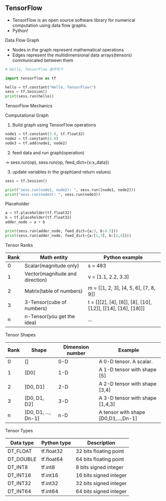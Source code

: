 ## TensorFlow

- TensorFlow is an open source software library for numerical computation using data flow graphs.
- Python!

Data Flow Graph
- Nodes in the graph represent mathematical operations
- Edges represent the multidimensional data arrays(tensors) communicated between them

```python
# Hello, TensorFlow 출력하기

import tensorflow as tf

hello = tf.constant("Hello, TensorFlow!")
sess = tf.Session()
print(sess.run(hello))
```

TensorFlow Mechanics

Computational Graph

1. Build graph using TensorFlow operations
```python
node1 = tf.constant(3.0, tf.float32)
node2 = tf.constant(4.0)
node3 = tf.add(node1, node2)
```
2. feed data and run graph(operation) 

-> sess.run(op), sess.run(op, feed_dict={x:x_data})

3. update variables in the graph(and return values)
```python
sess = tf.Session()

print("sess.run(node1, node2): ", sess.run([node1, node2]))
print("sess.run(node3): ", sess.run(node3))
```

Placeholder

```python
a = tf.placeholder(tf.float32)
b = tf.placeholder(tf.float32)
adder_node = a + b

print(sess.run(adder_node, feed_dict={a:3, b:4.5}))
print(sess.run(adder_node, feed_dict={a:[1,3], b:[2,4]}))
```

Tensor Ranks

|Rank|Math entity|Python example|
|----|-----------|--------------|
|0|Scalar(magnitude only)|s = 483|
|1|Vector(magnitude and direction)|v = [1.1, 2.2, 3.3]|
|2|Matrix(table of numbers)|m = [[1, 2, 3], [4, 5, 6], [7, 8, 9]]|
|3|3-Tensor(cube of numbers)|t = [[[2], [4], [6]], [8], [10], [12]], [[14], [16], [18]]]|
|n|n-Tensor(you get the idea)|...|


Tensor Shapes

|Rank|Shape|Dimension number|Example|
|----|-----|----------------|-------|
|0|[]|0-D|A 0-D tensor. A scalar.|
|1|[D0]|1-D|A 1-D tensor with shape [5]|
|2|[D0, D1]|2-D|A 2-D tensor with shape [3,4]|
|3|[D0, D1, D2]|3-D|A 3-D tensor with shape [1,4,3]|
|n|[D0, D1, ..., Dn-1]|n-D|A tensor with shape [D0,D1,...,Dn-1]|


Tensor Types

|Data type|Python type|Description|
|---------|-----------|-----------|
|DT_FLOAT|tf.float32|32 bits floating point|
|DT_DOUBLE|tf.float64|64 bits floating point|
|DT_INT8|tf.int8|8 bits signed integer|
|DT_INT16|tf.int16|16 bits signed integer|
|DT_INT32|tf.int32|32 bits signed integer|
|DT_INT64|tf.int64|64 bits signed integer|
